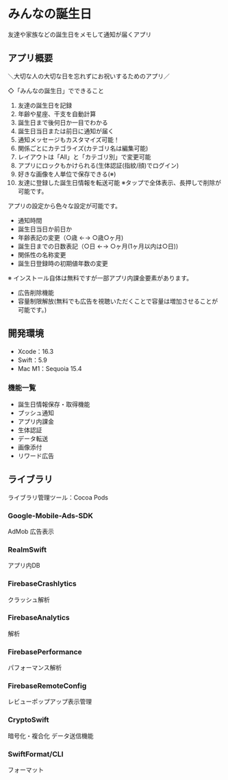 # みんなの誕生日

友達や家族などの誕生日をメモして通知が届くアプリ

## アプリ概要

＼大切な人の大切な日を忘れずにお祝いするためのアプリ／

◇「みんなの誕生日」でできること
1. 友達の誕生日を記録
2. 年齢や星座、干支を自動計算
3. 誕生日まで後何日か一目でわかる
4. 誕生日当日または前日に通知が届く
5. 通知メッセージもカスタマイズ可能！
6. 関係ごとにカテゴライズ(カテゴリ名は編集可能)
7. レイアウトは「All」と「カテゴリ別」で変更可能
8. アプリにロックもかけられる(生体認証(指紋/顔)でログイン)
9. 好きな画像を人単位で保存できる(※)
10. 友達に登録した誕生日情報を転送可能
※タップで全体表示、長押しで削除が可能です。

アプリの設定から色々な設定が可能です。
- 通知時間
- 誕生日当日か前日か
- 年齢表記の変更（○歳 ←→ ○歳○ヶ月)
- 誕生日までの日数表記（○日 ←→ ○ヶ月(1ヶ月以内は○日))
- 関係性の名称変更
- 誕生日登録時の初期値年数の変更

※ インストール自体は無料ですが一部アプリ内課金要素があります。
- 広告削除機能
- 容量制限解放(無料でも広告を視聴いただくことで容量は増加させることが可能です。)

## 開発環境

- Xcode：16.3
- Swift：5.9
- Mac M1：Sequoia 15.4

### 機能一覧

- 誕生日情報保存・取得機能
- プッシュ通知
- アプリ内課金
- 生体認証
- データ転送
- 画像添付
- リワード広告

## ライブラリ

ライブラリ管理ツール：Cocoa Pods

### Google-Mobile-Ads-SDK
AdMob 広告表示 

### RealmSwift
アプリ内DB

### FirebaseCrashlytics
クラッシュ解析

### FirebaseAnalytics
解析

### FirebasePerformance
パフォーマンス解析

### FirebaseRemoteConfig
レビューポップアップ表示管理

### CryptoSwift
暗号化・複合化 データ送信機能

### SwiftFormat/CLI
フォーマット
